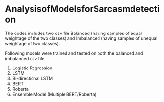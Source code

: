 # AnalysisofModelsforSarcasmdetection

The codes includes two csv file Balanced (having samples of equal weightage of the two classes) and Imbalanced (having samples of unequal weightage of two classes).

Following models were trained and tested on both the balanced and imbalanced csv file

1)  Logistic Regression
2)  LSTM
3)  Bi-directional LSTM
4)  BERT 
5)  Roberta
6)  Ensemble Model (Multiple BERT/Roberta)


